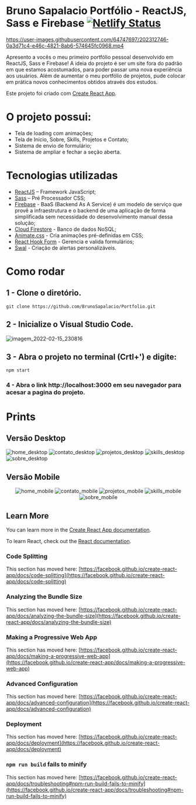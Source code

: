 # Bruno Sapalacio Portfólio - ReactJS, Sass e Firebase [![Netlify Status](https://api.netlify.com/api/v1/badges/da4ebae3-d5ac-405e-9865-2e2359ad6368/deploy-status)](https://app.netlify.com/sites/brunosapalacio/deploys)



https://user-images.githubusercontent.com/64747697/202312746-0a3d71c4-e46c-4821-8ab6-574645fc0968.mp4




Apresento a vocês o meu primeiro portfólio pessoal desenvolvido em ReactJS, Sass e Firebase! A ideia do projeto é ser um site fora do padrão em que estamos acostumados, para poder passar uma nova experiência aos usuários. Além de aumentar o meu portfólio de projetos, pude colocar em prática novos conhecimentos obtidos através dos estudos.

Este projeto foi criado com [Create React App](https://github.com/facebook/create-react-app).
# O projeto possui: 
- Tela de loading com animações;
- Tela de Início, Sobre, Skills, Projetos e Contato;
- Sistema de envio de formulário;
- Sistema de ampliar e fechar a seção aberta.

# Tecnologias utilizadas
- [ReactJS](https://pt-br.reactjs.org/) – Framework JavaScript;
- [Sass](https://sass-lang.com/) – Pré Processador CSS;
- [Firebase](https://firebase.google.com/) - BaaS (Backend As A Service) é um modelo de serviço que provê a infraestrutura e o backend de uma aplicação de forma simplificada sem necessidade do desenvolvimento manual dessa solução; 
- [Cloud Firestore](https://firebase.google.com/products/firestore?hl=pt-br&gclid=Cj0KCQjw3eeXBhD7ARIsAHjssr9wNpPcR5qdcIwL2ZCGVcwOrwgyBNKueys3jXiXMGkFc_8IcLi-sU8aAr7IEALw_wcB&gclsrc=aw.ds) - Banco de dados NoSQL;
- [Animate.css](https://animate.style/) - Cria animações pré-definidas em CSS;
- [React Hook Form](https://react-hook-form.com/) - Gerencia e valida formulários; 
- [Swal](https://sweetalert2.github.io/) - Criação de alertas personalizáveis. 

# Como rodar

## 1 - Clone o diretório.
```shell
git clone https://github.com/BrunoSapalacio/Portfolio.git
```
## 2 - Inicialize o Visual Studio Code.

![imagem_2022-02-15_230816](https://user-images.githubusercontent.com/64747697/154182802-2002da45-bf9e-483b-81c2-255474be9028.png)

## 3 - Abra o projeto no terminal (Crtl+') e digite:
```shell
npm start
```

### 4 - Abra o link http://localhost:3000 em seu navegador para acesar a pagina do projeto.

# Prints
## Versão Desktop
![home_desktop](https://user-images.githubusercontent.com/64747697/199564076-1d31c202-f2e4-48b7-80dc-2f21852fb993.png)
![contato_desktop](https://user-images.githubusercontent.com/64747697/199564074-4c056e74-34f7-4658-884e-6433246e3e48.png)
![projetos_desktop](https://user-images.githubusercontent.com/64747697/199564080-ad096cd1-9879-4665-bc87-a7b1ba304ba7.png)
![skills_desktop](https://user-images.githubusercontent.com/64747697/201246877-35b2b0f3-04b9-4b1c-bf26-497edbdf40e9.png)
![sobre_desktop](https://user-images.githubusercontent.com/64747697/199564084-c178ed8b-7307-415b-ae34-48981e67a6bd.png)

## Versão Mobile
<div align="center">

![home_mobile](https://user-images.githubusercontent.com/64747697/199564264-9f90e8b7-ab87-4131-ac7e-4d80f8ccc3aa.png)
![contato_mobile](https://user-images.githubusercontent.com/64747697/199564258-3cd9e6f9-2157-4045-bd50-141d81b2a0cc.png)
![projetos_mobile](https://user-images.githubusercontent.com/64747697/199564265-eaec32dc-b90f-4e4b-80a9-f9b12c91d482.png)
![skills_mobile](https://user-images.githubusercontent.com/64747697/201246904-9504c9e7-41a4-4f73-afce-865d174167cd.png)
![sobre_mobile](https://user-images.githubusercontent.com/64747697/199564274-be3ed896-2166-4f96-85df-a0e6f5395013.png)

</div>

## Learn More

You can learn more in the [Create React App documentation](https://facebook.github.io/create-react-app/docs/getting-started).

To learn React, check out the [React documentation](https://reactjs.org/).

### Code Splitting

This section has moved here: [https://facebook.github.io/create-react-app/docs/code-splitting](https://facebook.github.io/create-react-app/docs/code-splitting)

### Analyzing the Bundle Size

This section has moved here: [https://facebook.github.io/create-react-app/docs/analyzing-the-bundle-size](https://facebook.github.io/create-react-app/docs/analyzing-the-bundle-size)

### Making a Progressive Web App

This section has moved here: [https://facebook.github.io/create-react-app/docs/making-a-progressive-web-app](https://facebook.github.io/create-react-app/docs/making-a-progressive-web-app)

### Advanced Configuration

This section has moved here: [https://facebook.github.io/create-react-app/docs/advanced-configuration](https://facebook.github.io/create-react-app/docs/advanced-configuration)

### Deployment

This section has moved here: [https://facebook.github.io/create-react-app/docs/deployment](https://facebook.github.io/create-react-app/docs/deployment)

### `npm run build` fails to minify

This section has moved here: [https://facebook.github.io/create-react-app/docs/troubleshooting#npm-run-build-fails-to-minify](https://facebook.github.io/create-react-app/docs/troubleshooting#npm-run-build-fails-to-minify)
